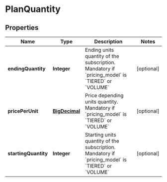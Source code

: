 
# PlanQuantity

## Properties
Name | Type | Description | Notes
------------ | ------------- | ------------- | -------------
**endingQuantity** | **Integer** | Ending units quantity of the subscription. Mandatory if &#x60;pricing_model&#x60; is &#x60;TIERED&#x60; or &#x60;VOLUME&#x60; |  [optional]
**pricePerUnit** | [**BigDecimal**](BigDecimal.md) | Price depending units quantity. Mandatory if &#x60;pricing_model&#x60; is &#x60;TIERED&#x60; or &#x60;VOLUME&#x60; |  [optional]
**startingQuantity** | **Integer** | Starting units quantity of the subscription. Mandatory if &#x60;pricing_model&#x60; is &#x60;TIERED&#x60; or &#x60;VOLUME&#x60; |  [optional]



